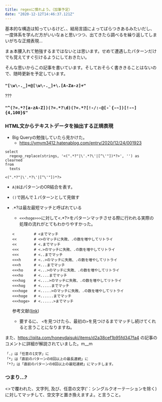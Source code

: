 ```yaml
---
title: regexに慣れよう。（加筆予定）
date: "2020-12-12T14:46:37.121Z"
---
```


基本的な構造は知っているけど、、結局言語によってばらつきあるみたいだし、一度体系を学んだ方がいいなぁと思いつつ、出てきたら調べるを繰り返してしまいがちな正規表現...

まぁ本腰入れて勉強するまではないとは思います。せめて遭遇したパターンだけでも覚えてすぐ引けるようにしておきたい。

そんな思いからこの記事を書いています。そしておそらく書ききることはないので、随時更新を予定しています。


### ```"[\w\-._]+@[\w\-._]+\.[A-Za-z]+"```
???

### ```"^(?=.*?[a-zA-Z])(?=.*?\d)(?=.*?[!-/:-@[-`{-~])[!-~]{4,100}$"```




### HTML文からテキストデータを抽出する正規表現

- Big Queryの勉強していたら見かけた。
    - https://ymym3412.hatenablog.com/entry/2020/12/24/001923

```
select
  regexp_replace(strings, '<(".*?"|\'.*?\'|[^\'"])*?>', '') as clearned
from
  texts
```

`<(".*?"|\'.*?\'|[^\'"])*?>`

- `A|B`はパターンのOR結合を表す。
- `()`で囲んで１パターンとして見做す
- .*?は最左最短マッチと呼ばれている
    - `<<<hoge>>>`に対して<.*?>をパターンマッチさせる際に行われる実際の処理の流れがとてもわかりやすかった。
    ```
    <         # <までマッチ
    <<        # <>のマッチに失敗、.の数を増やしてリトライ
    <<        # <.までマッチ
    <<<       # <.>のマッチに失敗、.の数を増やしてリトライ
    <<<       # <..までマッチ
    <<<h      # <..>のマッチに失敗、.の数を増やしてリトライ
    <<<h      # <...までマッチ
    <<<ho     # <...>のマッチに失敗、.の数を増やしてリトライ
    <<<ho     # <....までマッチ
    <<<hog    # <....>のマッチに失敗、.の数を増やしてリトライ
    <<<hog    # <.....までマッチ
    <<<hoge   # <.....>のマッチに失敗、.の数を増やしてリトライ
    <<<hoge   # <......までマッチ
    <<<hoge>  # <......>までマッチ
    ```
    参考文献([link](https://qiita.com/anqooqie/items/191ad215e93237c77811))
    
    - 要するに、 `<`を見つけたら、最初の`>`を見つけるまでマッチし続けてくれると言うことになりますね。

また、https://qiita.com/honeydaisuki/items/d2a38cef1b95fd347fa4 の記事のコメントに詳細が解説されていました。m__m
```
「.」は「任意の1文字」に
「*」は「直前のパターンの0回以上の最長連続」に
「*?」は「直前のパターンの0回以上の最短連続」にマッチします。
```

### つまり...?

<>で覆われた、文字列, 及び、任意の文字(\'：シングルクオーテーションを除く)に対してマッチして、空文字と置き換えますよ。と言うこと。
